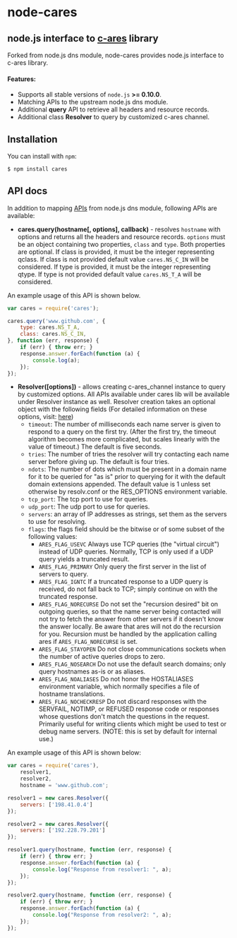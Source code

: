 node-cares
===

node.js interface to [c-ares](http://c-ares.haxx.se/) library
------

Forked from node.js dns module, node-cares provides node.js interface to c-ares library.

#### Features:
 * Supports all stable versions of `node.js` **>= 0.10.0**.
 * Matching APIs to the upstream node.js dns module.
 * Additional **query** API to retrieve all headers and resource records.
 * Additional class **Resolver** to query by customized c-ares channel.

Installation
------

You can install with `npm`:

``` bash
$ npm install cares
```

API docs
------

In addition to mapping [APIs](http://nodejs.org/docs/latest/api/dns.html) from node.js dns module, following APIs are available:
- **cares.query(hostname[, options], callback)** - resolves `hostname` with options and returns all the headers and resource records. `options` must be an object containing two properties, `class` and `type`. Both properties are optional. If class is provided, it must be the integer representing qclass. If class is not provided default value `cares.NS_C_IN` will be considered. If type is provided, it must be the integer representing qtype. If type is not provided default value `cares.NS_T_A` will be considered.

An example usage of this API is shown below.
```js
var cares = require('cares');

cares.query('www.github.com', {
    type: cares.NS_T_A,
    class: cares.NS_C_IN,
}, function (err, response) {
    if (err) { throw err; }
    response.answer.forEach(function (a) {
        console.log(a);
    });
});
```

- **Resolver([options])** - allows creating c-ares_channel instance to query by customized options. All APIs available under cares lib will be available under Resolver instance as well. Resolver creation takes an optional object with the following fields (For detailed information on these options, visit: [here](http://c-ares.haxx.se/ares_init.html))
	* `timeout`: The number of milliseconds each name server is given to respond to a query on the first try. (After the first try, the timeout algorithm becomes more complicated, but scales linearly with the value of timeout.) The default is five seconds.
	* `tries`: The number of tries the resolver will try contacting each name server before giving up. The default is four tries.
	* `ndots`: The number of dots which must be present in a domain name for it to be queried for "as is" prior to querying for it with the default domain extensions appended. The default value is 1 unless set otherwise by resolv.conf or the RES_OPTIONS environment variable.
	* `tcp_port`: The tcp port to use for queries.
	* `udp_port`: The udp port to use for queries.
	* `servers`: an array of IP addresses as strings, set them as the servers to use for resolving.
	* `flags`: the flags field should be the bitwise or of some subset of the following values:
		- `ARES_FLAG_USEVC` Always use TCP queries (the "virtual circuit") instead of UDP queries. Normally, TCP is only used if a UDP query yields a truncated result.
		- `ARES_FLAG_PRIMARY` Only query the first server in the list of servers to query.
		- `ARES_FLAG_IGNTC` If a truncated response to a UDP query is received, do not fall back to TCP; simply continue on with the truncated response.
		- `ARES_FLAG_NORECURSE` Do not set the "recursion desired" bit on outgoing queries, so that the name server being contacted will not try to fetch the answer from other servers if it doesn't know the answer locally. Be aware that ares will not do the recursion for you. Recursion must be handled by the application calling ares if `ARES_FLAG_NORECURSE` is set.
		- `ARES_FLAG_STAYOPEN` Do not close communications sockets when the number of active queries drops to zero.
		- `ARES_FLAG_NOSEARCH` Do not use the default search domains; only query hostnames as-is or as aliases.
		- `ARES_FLAG_NOALIASES` Do not honor the HOSTALIASES environment variable, which normally specifies a file of hostname translations.
		- `ARES_FLAG_NOCHECKRESP` Do not discard responses with the SERVFAIL, NOTIMP, or REFUSED response code or responses whose questions don't match the questions in the request. Primarily useful for writing clients which might be used to test or debug name servers. (NOTE: this is set by default for internal use.)

An example usage of this API is shown below:
```js
var cares = require('cares'),
    resolver1,
    resolver2,
    hostname = 'www.github.com';

resolver1 = new cares.Resolver({
    servers: ['198.41.0.4']
});

resolver2 = new cares.Resolver({
    servers: ['192.228.79.201']
});

resolver1.query(hostname, function (err, response) {
    if (err) { throw err; }
    response.answer.forEach(function (a) {
        console.log("Response from resolver1: ", a);
    });
});

resolver2.query(hostname, function (err, response) {
    if (err) { throw err; }
    response.answer.forEach(function (a) {
        console.log("Response from resolver2: ", a);
    });
});
```

